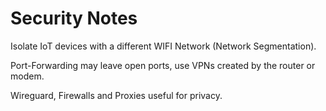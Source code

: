 # Security Notes

Isolate IoT devices with a different WIFI Network (Network Segmentation).

Port-Forwarding may leave open ports, use VPNs created by the router or modem.

Wireguard, Firewalls and Proxies useful for privacy.